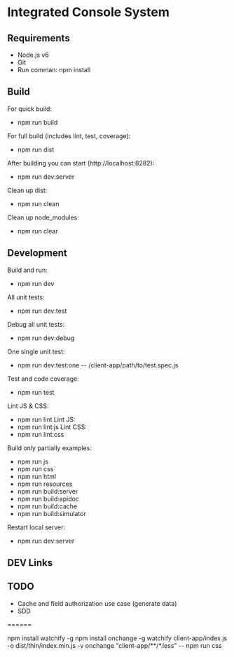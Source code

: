# Integrated Console System

## Requirements

- Node.js v6
- Git
- Run comman: npm install

## Build

For quick build:
- npm run build

For full build (includes lint, test, coverage):
- npm run dist

After building you can start (http://localhost:8282):
- npm run dev:server

Clean up dist:
- npm run clean

Clean up node_modules:
- npm run clear

## Development

Build and run:
- npm run dev

All unit tests:
- npm run dev:test

Debug all unit tests:
- npm run dev:debug

One single unit test:
- npm run dev:test:one -- /client-app/path/to/test.spec.js

Test and code coverage:
- npm run test

Lint JS & CSS:
- npm run lint
Lint JS:
- npm run lint:js
Lint CSS:
- npm run lint:css

Build only partially examples:
- npm run js
- npm run css
- npm run html
- npm run resources
- npm run build:server
- npm run build:apidoc
- npm run build:cache
- npm run build:simulator

Restart local server:
- npm run dev:server

## DEV Links

## TODO

- Cache and field authorization use case (generate data)
- SDD


======

npm install watchify -g
npm install onchange -g
watchify client-app/index.js -o dist/thin/index.min.js -v
onchange "client-app/**/*.less" -- npm run css